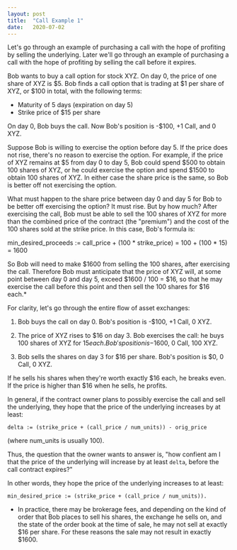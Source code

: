 ```yaml
---
layout: post
title:  "Call Example 1"
date:   2020-07-02
---
```


Let's go through an example of purchasing a call with the hope of profiting
by selling the underlying.  Later we'll go through an example of purchasing a
call with the hope of profiting by selling the call before it expires.

Bob wants to buy a call option for stock XYZ.  On day 0, the price of one share
of XYZ is $5.  Bob finds a call option that is trading at $1 per share of XYZ,
or $100 in total, with the following terms:

  - Maturity of 5 days (expiration on day 5)
  - Strike price of $15 per share

On day 0, Bob buys the call.  Now Bob's position is -$100, +1 Call, and 0 XYZ.

Suppose Bob is willing to exercise the option before day 5.  If the price does
not rise, there's no reason to exercise the option.  For example, if the price
of XYZ remains at $5 from day 0 to day 5, Bob could spend $500 to obtain 100
shares of XYZ, or he could exercise the option and spend $1500 to obtain 100
shares of XYZ.  In either case the share price is the same, so Bob is better off
not exercising the option.

What must happen to the share price between day 0 and day 5 for Bob to be better
off exercising the option?  It must rise.  But by how much?  After exercising
the call, Bob must be able to sell the 100 shares of XYZ for more than the combined
price of the contract (the "premium") and the cost of the 100 shares sold at the
strike price.  In this case, Bob's formula is:

  min_desired_proceeds := call_price + (100 * strike_price)
    = 100 + (100 * 15)
    = 1600

So Bob will need to make $1600 from selling the 100 shares, after exercising the
call.  Therefore Bob must anticipate that the price of XYZ will, at some point
between day 0 and day 5, exceed $1600 / 100 = $16, so that he may exercise the
call before this point and then sell the 100 shares for $16 each.*

For clarity, let's go through the entire flow of asset exchanges:

1. Bob buys the call on day 0.
   Bob's position is -$100, +1 Call, 0 XYZ.

2. The price of XYZ rises to $16 on day 3.  Bob exercises the call: he buys 100
   shares of XYZ for $15 each.
   Bob's position is -$1600, 0 Call, 100 XYZ.

3. Bob sells the shares on day 3 for $16 per share.
   Bob's position is $0, 0 Call, 0 XYZ.

If he sells his shares when they're worth exactly $16 each, he breaks even.  If
the price is higher than $16 when he sells, he profits.

In general, if the contract owner plans to possibly exercise the call and sell the
underlying, they hope that the price of the underlying increases by at least:

    delta := (strike_price + (call_price / num_units)) - orig_price

(where num_units is usually 100).

Thus, the question that the owner wants to answer is, "how confient
am I that the price of the underlying will increase by at least `delta`, before
the call contract expires?"

In other words, they hope the price of the underlying increases to at least:

    min_desired_price := (strike_price + (call_price / num_units)).

* In practice, there may be brokerage fees, and depending on the kind of order
that Bob places to sell his shares, the exchange he sells on, and the state of
the order book at the time of sale, he may not sell at exactly $16 per share.
For these reasons the sale may not result in exactly $1600.
